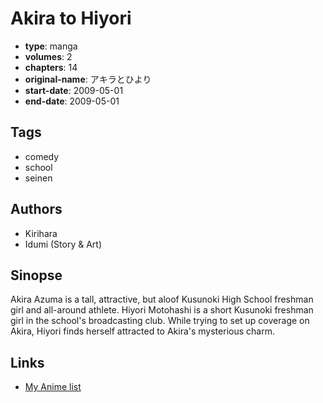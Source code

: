 # Akira to Hiyori

-   **type**: manga
-   **volumes**: 2
-   **chapters**: 14
-   **original-name**: アキラとひより
-   **start-date**: 2009-05-01
-   **end-date**: 2009-05-01

## Tags

-   comedy
-   school
-   seinen

## Authors

-   Kirihara
-   Idumi (Story & Art)

## Sinopse

Akira Azuma is a tall, attractive, but aloof Kusunoki High School freshman girl and all-around athlete. Hiyori Motohashi is a short Kusunoki freshman girl in the school's broadcasting club. While trying to set up coverage on Akira, Hiyori finds herself attracted to Akira's mysterious charm.

## Links

-   [My Anime list](https://myanimelist.net/manga/14028/Akira_to_Hiyori)
